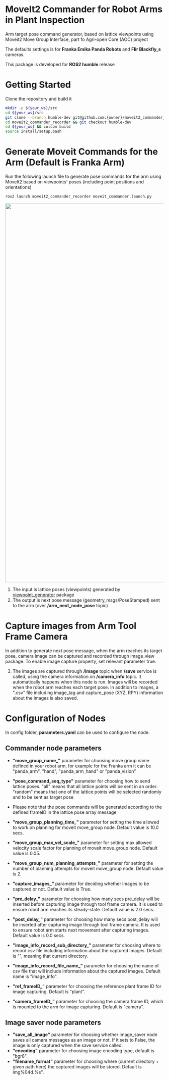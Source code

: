 # MoveIt2 Commander for Robot Arms in Plant Inspection

Arm target pose command generator, based on lattice viewpoints using Moveit2 Move Group Interface, part fo Agri-open Core (AOC) project

The defaults settings is for **Franka Emika Panda Robots** and **Flir Blackfly_s** cameras.

This package is developed for **ROS2 humble** release

# Getting Started 

Clone the repository and build it

```bash
mkdir -p ${your_ws}/src 
cd ${your_ws}/src
git clone --branch humble-dev git@github.com:{owner}/moveit2_commander_recorder.git
cd moveit2_commander_recorder && git checkout humble-dev
cd ${your_ws} && colcon build
source install/setup.bash
```

# Generate Moveit Commands for the Arm (Default is Franka Arm)

Run the following launch file to generate pose commands for the arm using MoveIt2 based on viewpoints' poses (including point positions and orientations)

```bash
ros2 launch moveit2_commander_recorder moveit_commander.launch.py
```
<img src="docs/Franka-LatticePoses-Moveit2.gif" width="1200" >

1. The input is lattice poses (viewpoints) generated by [viewpoint_generator](https://github.com/LCAS/volumetric_viewpoint_planner/tree/main/src/viewpoint_generator) package
2. The output is next pose message (geometry_msgs/PoseStamped) sent to the arm (over **/arm_next_node_pose** topic)

# Capture images from Arm Tool Frame Camera

In addition to generate next pose message, when the arm reaches its target pose, camera image can be captured and recorded through image_view package. To enable image capture property, set relevant parameter true.

3. The images are captured through **/image** topic when **/save** service is called, using the camera information on **/camera_info** topic. It automatically happens when this node is run. Images will be recorded when the robot arm reaches each target pose. In addition to images, a ".csv" file including image_tag and capture_pose (XYZ, RPY) information about the images is also saved.

# Configuration of Nodes

In config folder, **parameters.yaml** can be used to configure the node. 

## Commander node parameters

* **"move_group_name_"** parameter for choosing move group name defined in your robot arm, for example for the Franka arm it can be "panda_arm", "hand", "panda_arm_hand" or "panda_vision"
* **"pose_command_seq_type"** parameter for choosing how to send lattice poses. "all" means that all lattice points will be sent in an order. "random" means that one of the lattice points will be selected randomly and to be sent as target pose

* Please note that the pose commands will be generated according to the defined frameID in the lattice pose array message

* **"move_group_planning_time_"** parameter for setting the time allowed to work on planning for moveit move_group node. Default value is 10.0 secs.
* **"move_group_max_vel_scale_"** parameter for setting max allowed velocity scale factor for planning of moveit move_group node. Default value is 0.05. 
* **"move_group_num_planning_attempts_"** parameter for setting the number of planning attempts for moveit move_group node. Default value is 2.

* **"capture_images_"** parameter for deciding whether images to be captured or not. Default value is True.

* **"pre_delay_"** parameter for choosing how many secs pre_delay will be inserted before capturing image through tool frame camera. It is used to ensure robot arm reaches its steady-state. Default value is 2.0 secs.
* **"post_delay_"** parameter for choosing how many secs post_delay will be inserted after capturing image through tool frame camera. It is used to ensure robot arm starts next movement after capturing images. Default value is 0.0 secs.

* **"image_info_record_sub_directory_"** parameter for choosing where to record csv file including information about the captured images. Default is "", meaning that current directory.
    
* **"image_info_record_file_name_"** parameter for choosing the name of csv file that will include information about the captured images. Default name is "image_info".

* **"ref_frameID_"** parameter for choosing the reference plant frame ID for image capturing. Default is "plant".

* **"camera_frameID_"** parameter for choosing the camera frame ID, which is mounted to the arm for image capturing. Default is "camera".

## Image saver node parameters

* **"save_all_image"** parameter for choosing whether image_saver node saves all camera messages as an image or not. If it sets to False, the image is only captured when the save service called.
* **"encoding"** parameter for choosing image encoding type, default is "bgr8".
* **"filename_format"** parameter for choosing where (current directory + given path here) the captured images will be stored. Default is img%04d.%s".
